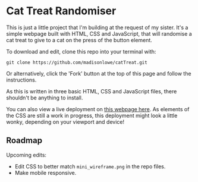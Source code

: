 # Cat Treat Randomiser

This is just a little project that I'm building at the request of my sister. It's a simple webpage built with HTML, CSS and JavaScript, that will randomise a cat treat to give to a cat on the press of the button element.

To download and edit, clone this repo into your terminal with:

```
git clone https://github.com/madisonlowe/catTreat.git
```

Or alternatively, click the 'Fork' button at the top of this page and follow the instructions.

As this is written in three basic HTML, CSS and JavaScript files, there shouldn't be anything to install.

You can also view a live deployment on [this webpage here](https://madisonlowe.github.io/catTreat/). As elements of the CSS are still a work in progress, this deployment might look a little wonky, depending on your viewport and device!

## Roadmap

Upcoming edits:

- Edit CSS to better match `mini_wireframe.png` in the repo files.
- Make mobile responsive.
